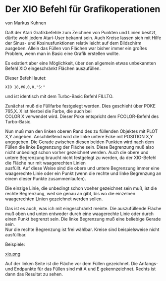 # Der XIO Befehl für Grafikoperationen  
  
von Markus Kuhnen  
  
Daß der Atari Grafikbefehle zum Zeichnen von Punkten und Linien besitzt, dürfte wohl jedem Atari-User bekannt sein. Auch Kreise lassen sich mit Hilfe der Sinus- und Kosinusfunktionen relativ leicht auf dem Bildschirm ausgeben. Allein das Füllen von Flächen war bisher immer ein großes Problem, wenn man in Basic eine Grafik erstellen wollte.  
  
Es existiert aber eine Möglichkeit, über den allgemein etwas unbekannten Befehl XIO eingeschränkt Flächen auszufüllen.  
  
Dieser Befehl lautet:  
```
XIO 18,#6,0,0,"S:"
```
und ist identisch mit dem Turbo-Basic Befehl FILLTO.  
  
Zunächst muß die Füllfarbe festgelegt werden. Dies geschieht über POKE 765,X. X ist hierbei die Farbe, die auch bei  
COLOR X verwendet wird. Dieser Poke entspricht dem FCOLOR-Befehl des Turbo-Basic.  
  
Nun muß man den linken oberen Rand des zu füllenden Objektes mit PLOT X,Y angeben. Anschließend wird die linke untere Ecke mit POSITION X,Y angegeben. Die Gerade zwischen diesen beiden Punkten wird nach dem Füllen die linke Begrenzung der Fläche sein. Diese Begrenzung muß also nicht unbedingt schon vorher gezeichnet werden. Auch die obere und untere Begrenzung braucht nicht festgelegt zu werden, da der XIO-Befehl die Fläche nur mit waagerechten Linien  
ausfüllt. Auf diese Weise sind die obere und untere Begrenzung immer eine waagerechte Linie oder ein Punkt (wenn die rechte und linke Begrenzung an einem dieser Punkte zusammenlaufen).  
  
Die einzige Linie, die unbedingt schon voeher gezeichnet sein muß, ist die rechte Begrenzung, weil sie genau an gibt, bis wo die einzelnen waagerechten Linien gezeichnet werden sollen.  
  
Das ist es auch, was ich mit eingeschränkt meinte. Die auszufüllende Fläche muß oben und unten entweder durch eine waagerechte Linie oder durch einen Punkt begrenzt sein. Die linke Begrenzung muß eine beliebige Gerade sein.  
Nur die rechte Begrenzung ist frei wählbar. Kreise sind beispielsweise nicht ausfüllbar.  
  
Beispiele:  
  
[xio.png](attachments/xio.png)  
  
Auf der linken Seite ist die Fläche vor dem Füllen gezeichnet. Die Anfangs- und Endpunkte für das Füllen sind mit A und E gekennzeichnet. Rechts ist dann das Resultat zu sehen.  
  
